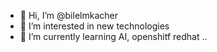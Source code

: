- 👋 Hi, I’m @bilelmkacher
- 👀 I’m interested in new technologies 
- 🌱 I’m currently learning AI, openshitf redhat ..

<!---
bilelmkacher/bilelmkacher is a ✨ special ✨ repository because its `README.md` (this file) appears on your GitHub profile.
You can click the Preview link to take a look at your changes.
--->
